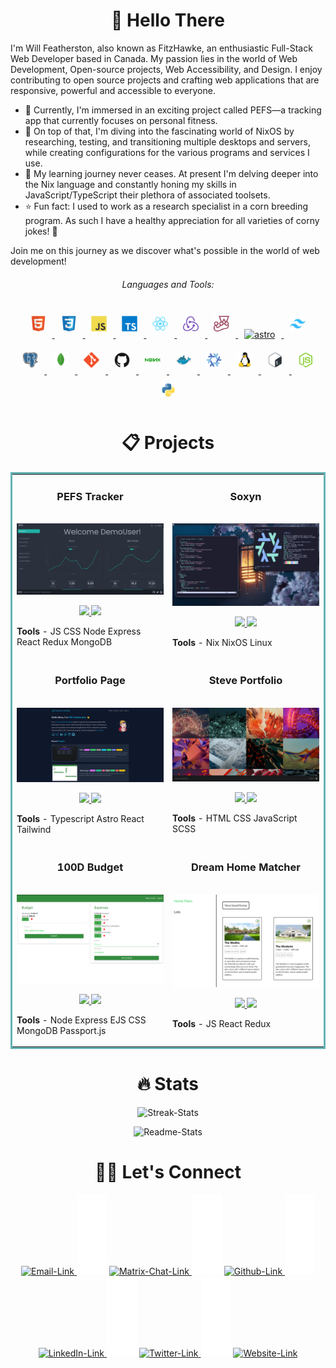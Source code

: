 <h1 align="center">👋 Hello There</h1>

I'm Will Featherston, also known as FitzHawke, an enthusiastic Full-Stack Web Developer based in Canada. My passion lies in the world of Web Development, Open-source projects, Web Accessibility, and Design. I enjoy contributing to open source projects and crafting web applications that are responsive, powerful and accessible to everyone.

- 🔨 Currently, I'm immersed in an exciting project called PEFS—a tracking app that currently focuses on personal fitness.
- 🔭 On top of that, I'm diving into the fascinating world of NixOS by researching, testing, and transitioning multiple desktops and servers, while creating configurations for the various programs and services I use.
- 🌱 My learning journey never ceases. At present I'm delving deeper into the Nix language and constantly honing my skills in JavaScript/TypeScript their plethora of associated toolsets.
- ⭐ Fun fact: I used to work as a research specialist in a corn breeding program. As such I have a healthy appreciation for all varieties of corny jokes! 🌽

Join me on this journey as we discover what's possible in the world of web development!

<h6 align="center">Languages and Tools:</h6>
<div align="center">
  <a href="https://html.spec.whatwg.org/" target="_blank" rel="noreferrer">
    <img
      style="margin: 10px"
      src="https://raw.githubusercontent.com/devicons/devicon/master/icons/html5/html5-original.svg"
      alt="HTML5"
      width="25"
      height="25"
    />
  </a>
  <a href="https://www.w3.org/TR/CSS/" target="_blank" rel="noreferrer">
    <img
      style="margin: 10px"
      src="https://raw.githubusercontent.com/devicons/devicon/master/icons/css3/css3-original.svg"
      alt="CSS3"
      width="25"
      height="25"
    />
  </a>
  <a
    href="https://www.ecma-international.org/publications-and-standards/standards/ecma-262/"
    target="_blank"
    rel="noreferrer"
  >
    <img
      style="margin: 10px"
      src="https://raw.githubusercontent.com/devicons/devicon/master/icons/javascript/javascript-original.svg"
      alt="javascript"
      width="25"
      height="25"
    />
  </a>
  <a href="https://www.typescriptlang.org/" target="_blank" rel="noreferrer">
    <img
      style="margin: 10px"
      src="https://raw.githubusercontent.com/devicons/devicon/master/icons/typescript/typescript-original.svg"
      alt="typescript"
      width="25"
      height="25"
    />
  </a>
  <a href="https://reactjs.org/" target="_blank" rel="noreferrer">
    <img
      style="margin: 10px"
      src="https://raw.githubusercontent.com/devicons/devicon/master/icons/react/react-original.svg"
      alt="react"
      width="25"
      height="25"
    />
  </a>
  <a href="https://redux.js.org/" target="_blank" rel="noreferrer">
    <img
      style="margin: 10px"
      src="https://raw.githubusercontent.com/devicons/devicon/master/icons/redux/redux-original.svg"
      alt="redux"
      width="25"
      height="25"
    />
  </a>
  <a href="https://www.jestjs.io/" target="_blank" rel="noreferrer">
    <img
      style="margin: 10px"
      src="https://raw.githubusercontent.com/devicons/devicon/master/icons/jest/jest-plain.svg"
      alt="jest"
      width="25"
      height="25"
    />
  </a>
  <a href="https://www.astro.build/" target="_blank" rel="noreferrer">
    <img
      style="margin: 10px"
      src="https://profilinator.rishav.dev/skills-assets/astro.svg"
      alt="astro"
      width="25"
      height="25"
    />
  </a>
  <a href="https://www.tailwindcss.com/" target="_blank" rel="noreferrer">
    <img
      style="margin: 10px"
      src="https://raw.githubusercontent.com/devicons/devicon/master/icons/tailwindcss/tailwindcss-plain.svg"
      alt="tailwindcss"
      width="25"
      height="25"
    />
  </a>
  <a href="https://www.postgresql.org/" target="_blank" rel="noreferrer">
    <img
      style="margin: 10px"
      src="https://raw.githubusercontent.com/devicons/devicon/master/icons/postgresql/postgresql-original.svg"
      alt="postgresql"
      width="25"
      height="25"
    />
  </a>
  <a href="https://www.mongodb.com/" target="_blank" rel="noreferrer">
    <img
      style="margin: 10px"
      src="https://raw.githubusercontent.com/devicons/devicon/master/icons/mongodb/mongodb-original.svg"
      alt="mongodb"
      width="25"
      height="25"
    />
  </a>
  <a href="https://git-scm.com/" target="_blank" rel="noreferrer">
    <img
      style="margin: 10px"
      src="https://raw.githubusercontent.com/devicons/devicon/master/icons/git/git-original.svg"
      alt="git"
      width="25"
      height="25"
    />
  </a>
  <a href="https://github.com/" target="_blank" rel="noreferrer">
    <img
      style="margin: 10px"
      src="https://raw.githubusercontent.com/devicons/devicon/master/icons/github/github-original.svg"
      alt="github"
      width="25"
      height="25"
    />
  </a>
  <a href="https://www.nginx.com" target="_blank" rel="noreferrer">
    <img
      style="margin: 10px"
      src="https://raw.githubusercontent.com/devicons/devicon/master/icons/nginx/nginx-original.svg"
      alt="nginx"
      width="25"
      height="25"
    />
  </a>
  <a href="https://www.docker.com/" target="_blank" rel="noreferrer">
    <img
      style="margin: 10px"
      src="https://raw.githubusercontent.com/devicons/devicon/master/icons/docker/docker-original.svg"
      alt="docker"
      width="25"
      height="25"
    />
  </a>
  <a href="https://nixos.org/" target="_blank" rel="noreferrer">
    <img
      style="margin: 10px"
      src="https://raw.githubusercontent.com/devicons/devicon/master/icons/nixos/nixos-original.svg"
      alt="nixos"
      width="25"
      height="25"
    />
  </a>
  <a href="https://www.linux.org/" target="_blank" rel="noreferrer">
    <img
      style="margin: 10px"
      src="https://raw.githubusercontent.com/devicons/devicon/master/icons/linux/linux-original.svg"
      alt="linux"
      width="25"
      height="25"
    />
  </a>
  <a href="https://www.gnu.org/software/bash/" target="_blank" rel="noreferrer">
    <img
      style="margin: 10px"
      src="https://raw.githubusercontent.com/devicons/devicon/master/icons/bash/bash-original.svg"
      alt="bash"
      width="25"
      height="25"
    />
  </a>
  <a href="https://nodejs.org/" target="_blank" rel="noreferrer">
    <img
      style="margin: 10px"
      src="https://raw.githubusercontent.com/devicons/devicon/master/icons/nodejs/nodejs-original.svg"
      alt="nodejs"
      width="25"
      height="25"
    />
  </a>
  <a href="https://www.python.org/" target="_blank" rel="noreferrer">
    <img
      style="margin: 10px"
      src="https://raw.githubusercontent.com/devicons/devicon/master/icons/python/python-original.svg"
      alt="python"
      width="25"
      height="25"
    />
  </a>
</div>

<h1 align="center">📋 Projects</h1>

<table bordercolor="#66b2b2">
  <tr>
    <td width="50%" valign="top">
      <h3 align="center">PEFS Tracker</h3>
      <br />
      <a target="_blank" href="https://github.com/FitzHawke/PEFS">
        <img src="./assets/images/pefs.png" width="100%" alt="PEFS Tracker" />
      </a>
      <br />
      <p align="center">
        <a href="https://github.com/FitzHawke/PEFS" target="_blank">
          <img
            src="https://img.shields.io/static/v1?label=|&message=REPO&color=23555f&style=plastic&logo=github&logo-color=white"
          />
        </a>
        <a href="https://pefs.cyclic.app/" target="_blank">
          <img
            src="https://img.shields.io/static/v1?label=|&message=WEBSITE&color=cdf998&style=plastic&logo=wordpress&logo-color=white"
          />
        </a>
      </p>
      <p><strong>Tools</strong> - JS CSS Node Express React Redux MongoDB</p>
    </td>
    <td width="50%" valign="top">
      <h3 align="center">Soxyn</h3>
      <br />
      <a target="_blank" href="https://github.com/FitzHawke/soxyn">
        <img src="./assets/images/soxyn.png" width="100%" alt="N/A" />
      </a>
      <br />
      <p align="center">
        <a href="https://github.com/FitzHawke/soxyn" target="_blank">
          <img
            src="https://img.shields.io/static/v1?label=|&message=REPO&color=23555f&style=plastic&logo=github&logo-color=white"
          />
        </a>
        <a href="https://github.com/FitzHawke/soxyn" target="_blank">
          <img
            src="https://img.shields.io/static/v1?label=|&message=WEBSITE&color=cdf998&style=plastic&logo=wordpress&logo-color=white"
          />
        </a>
      </p>
      <p><strong>Tools</strong> - Nix NixOS Linux</p>
    </td>
  </tr>

  <tr>
    <td width="50%" valign="top">
      <h3 align="center">Portfolio Page</h3>
      <br />
      <a target="_blank" href="https://github.com/FitzHawke/Portfolio">
        <img src="./assets/images/website.png" width="100%" alt="N/A" />
      </a>
      <br />
      <p align="center">
        <a href="https://github.com/FitzHawke/Portfolio" target="_blank">
          <img
            src="https://img.shields.io/static/v1?label=|&message=REPO&color=23555f&style=plastic&logo=github&logo-color=white"
          />
        </a>
        <a href="https://fitzhawke.com" target="_blank">
          <img
            src="https://img.shields.io/static/v1?label=|&message=WEBSITE&color=cdf998&style=plastic&logo=wordpress&logo-color=white"
          />
        </a>
      </p>
      <p><strong>Tools</strong> - Typescript Astro React Tailwind</p>
    </td>
    <td width="50%" valign="top">
      <h3 align="center">Steve Portfolio</h3>
      <br />
      <a target="_blank" href="https://github.com/FitzHawke/StevePortfolio">
        <img src="./assets/images/steve.png" width="100%" alt="N/A" />
      </a>
      <br />
      <p align="center">
        <a href="https://github.com/FitzHawke/StevePortfolio" target="_blank">
          <img
            src="https://img.shields.io/static/v1?label=|&message=REPO&color=23555f&style=plastic&logo=github&logo-color=white"
          />
        </a>
        <a href="https://steves-portfolio.netlify.app/" target="_blank">
          <img
            src="https://img.shields.io/static/v1?label=|&message=WEBSITE&color=cdf998&style=plastic&logo=wordpress&logo-color=white"
          />
        </a>
      </p>
      <p><strong>Tools</strong> - HTML CSS JavaScript SCSS</p>
    </td>
  </tr>

  <tr>
    <td width="50%" valign="top">
      <h3 align="center">100D Budget</h3>
      <br />
      <a
        target="_blank"
        href="https://github.com/FitzHawke/budget-mvc-auth-local"
      >
        <img src="./assets/images/100d.png" width="100%" alt="N/A" />
      </a>
      <br />
      <p align="center">
        <a
          href="https://github.com/FitzHawke/budget-mvc-auth-local"
          target="_blank"
        >
          <img
            src="https://img.shields.io/static/v1?label=|&message=REPO&color=23555f&style=plastic&logo=github&logo-color=white"
          />
        </a>
        <a href="https://budget-tracker-100devs.herokuapp.com/" target="_blank">
          <img
            src="https://img.shields.io/static/v1?label=|&message=WEBSITE&color=cdf998&style=plastic&logo=wordpress&logo-color=white"
          />
        </a>
      </p>
      <p><strong>Tools</strong> - Node Express EJS CSS MongoDB Passport.js</p>
    </td>
    <td width="50%" valign="top">
      <h3 align="center">Dream Home Matcher</h3>
      <br />
      <a target="_blank" href="https://github.com/FitzHawke/react-redux-picker">
        <img
          src="./assets/images/rhp.png"
          width="100%"
          alt="Dream Home Matcher"
        />
      </a>
      <br />
      <p align="center">
        <a
          href="https://github.com/FitzHawke/react-redux-picker"
          target="_blank"
        >
          <img
            src="https://img.shields.io/static/v1?label=|&message=REPO&color=23555f&style=plastic&logo=github&logo-color=white"
          />
        </a>
        <a
          href="https://github.com/FitzHawke/react-redux-picker"
          target="_blank"
        >
          <img
            src="https://img.shields.io/static/v1?label=|&message=WEBSITE&color=cdf998&style=plastic&logo=wordpress&logo-color=white"
          />
        </a>
      </p>
      <p><strong>Tools</strong> - JS React Redux</p>
    </td>
  </tr>
</table>

<h1 align="center">🔥 Stats</h1>

<p align="center">
  <picture>
    <source
      media="(prefers-color-scheme: dark)"
      srcset="https://github-readme-streak-stats.herokuapp.com/?user=fitzhawke&theme=vue-dark"
    />
    <source
      media="(prefers-color-scheme: light)"
      srcset="https://github-readme-streak-stats.herokuapp.com/?user=fitzhawke&theme=vue"
    />
    <img alt="Streak-Stats" src="" />
  </picture>
</p>
<p align="center">
  <picture>
    <source
      media="(prefers-color-scheme: dark)"
      srcset="https://github-readme-stats.vercel.app/api/top-langs/?username=fitzhawke&theme=vue-dark&layout=compact"
    />
    <source
      media="(prefers-color-scheme: light)"
      srcset="https://github-readme-stats.vercel.app/api/top-langs/?username=fitzhawke&theme=vue&layout=compact"
    />
    <img alt="Readme-Stats" src="" />
  </picture>
</p>

<h1 align="center">🙋‍♀️ Let's Connect</h1>

<p align="center">
  <a href="mailto:will.featherston@gmail.com"
    ><picture>
      <source
        media="(prefers-color-scheme: dark)"
        srcset="./assets/social/dark/email.svg"
      />
      <source
        media="(prefers-color-scheme: light)"
        srcset="./assets/social/light/email.svg"
      />
      <img alt="Email-Link" src="" /> </picture
  ></a>
  <picture>
    <img
      src="./assets/social/spacer.svg"
      alt="blank space as derpy formatting"
    />
  </picture>
  <a href="https://matrix.to/#/@fitzhawke:matrix.org"
    ><picture>
      <source
        media="(prefers-color-scheme: dark)"
        srcset="./assets/social/dark/matrix.svg"
      />
      <source
        media="(prefers-color-scheme: light)"
        srcset="./assets/social/light/matrix.svg"
      />
      <img alt="Matrix-Chat-Link" src="" /> </picture
  ></a>
  <picture>
    <img
      src="./assets/social/spacer.svg"
      alt="blank space as derpy formatting"
    />
  </picture>
  <a href="https://github.com/FitzHawke"
    ><picture>
      <source
        media="(prefers-color-scheme: dark)"
        srcset="./assets/social/dark/github.svg"
      />
      <source
        media="(prefers-color-scheme: light)"
        srcset="./assets/social/light/github.svg"
      />
      <img alt="Github-Link" src="" /> </picture
  ></a>
  <picture>
    <img
      src="./assets/social/spacer.svg"
      alt="blank space as derpy formatting"
    />
  </picture>
  <a href="https://www.linkedin.com/in/will-featherston/"
    ><picture>
      <source
        media="(prefers-color-scheme: dark)"
        srcset="./assets/social/dark/linkedin.svg"
      />
      <source
        media="(prefers-color-scheme: light)"
        srcset="./assets/social/light/linkedin.svg"
      />
      <img alt="LinkedIn-Link" src="" /> </picture
  ></a>
  <picture>
    <img
      src="./assets/social/spacer.svg"
      alt="blank space as derpy formatting"
    />
  </picture>
  <a href="https://twitter.com/FitzHawke"
    ><picture>
      <source
        media="(prefers-color-scheme: dark)"
        srcset="./assets/social/dark/twitter.svg"
      />
      <source
        media="(prefers-color-scheme: light)"
        srcset="./assets/social/light/twitter.svg"
      />
      <img alt="Twitter-Link" src="" /> </picture
  ></a>
  <picture>
    <img
      src="./assets/social/spacer.svg"
      alt="blank space as derpy formatting"
    />
  </picture>
  <a href="https://fitzhawke.com"
    ><picture>
      <source
        media="(prefers-color-scheme: dark)"
        srcset="./assets/social/dark/website.svg"
      />
      <source
        media="(prefers-color-scheme: light)"
        srcset="./assets/social/light/website.svg"
      />
      <img alt="Website-Link" src="" /> </picture
  ></a>
</p>
